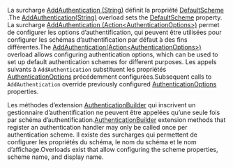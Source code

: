 <!--Don't update this for 2.2, use the 2.2 version -->
<span data-ttu-id="cad40-101">La surcharge [AddAuthentication (String)](/dotnet/api/microsoft.extensions.dependencyinjection.authenticationservicecollectionextensions.addauthentication#Microsoft_Extensions_DependencyInjection_AuthenticationServiceCollectionExtensions_AddAuthentication_Microsoft_Extensions_DependencyInjection_IServiceCollection_System_String_) définit la propriété [DefaultScheme](/dotnet/api/microsoft.aspnetcore.authentication.authenticationoptions.defaultscheme) .</span><span class="sxs-lookup"><span data-stu-id="cad40-101">The [AddAuthentication(String)](/dotnet/api/microsoft.extensions.dependencyinjection.authenticationservicecollectionextensions.addauthentication#Microsoft_Extensions_DependencyInjection_AuthenticationServiceCollectionExtensions_AddAuthentication_Microsoft_Extensions_DependencyInjection_IServiceCollection_System_String_) overload sets the [DefaultScheme](/dotnet/api/microsoft.aspnetcore.authentication.authenticationoptions.defaultscheme) property.</span></span> <span data-ttu-id="cad40-102">La surcharge [AddAuthentication (Action&lt;AuthenticationOptions&gt;)](/dotnet/api/microsoft.extensions.dependencyinjection.authenticationservicecollectionextensions.addauthentication#Microsoft_Extensions_DependencyInjection_AuthenticationServiceCollectionExtensions_AddAuthentication_Microsoft_Extensions_DependencyInjection_IServiceCollection_System_Action_Microsoft_AspNetCore_Authentication_AuthenticationOptions__) permet de configurer les options d’authentification, qui peuvent être utilisées pour configurer les schémas d’authentification par défaut à des fins différentes.</span><span class="sxs-lookup"><span data-stu-id="cad40-102">The [AddAuthentication(Action&lt;AuthenticationOptions&gt;)](/dotnet/api/microsoft.extensions.dependencyinjection.authenticationservicecollectionextensions.addauthentication#Microsoft_Extensions_DependencyInjection_AuthenticationServiceCollectionExtensions_AddAuthentication_Microsoft_Extensions_DependencyInjection_IServiceCollection_System_Action_Microsoft_AspNetCore_Authentication_AuthenticationOptions__) overload allows configuring authentication options, which can be used to set up default authentication schemes for different purposes.</span></span> <span data-ttu-id="cad40-103">Les appels suivants à `AddAuthentication` substituent les propriétés [AuthenticationOptions](/dotnet/api/microsoft.aspnetcore.builder.authenticationoptions) précédemment configurées.</span><span class="sxs-lookup"><span data-stu-id="cad40-103">Subsequent calls to `AddAuthentication` override previously configured [AuthenticationOptions](/dotnet/api/microsoft.aspnetcore.builder.authenticationoptions) properties.</span></span>

<span data-ttu-id="cad40-104">Les méthodes d’extension [AuthenticationBuilder](/dotnet/api/microsoft.aspnetcore.authentication.authenticationbuilder) qui inscrivent un gestionnaire d’authentification ne peuvent être appelées qu’une seule fois par schéma d’authentification.</span><span class="sxs-lookup"><span data-stu-id="cad40-104">[AuthenticationBuilder](/dotnet/api/microsoft.aspnetcore.authentication.authenticationbuilder) extension methods that register an authentication handler may only be called once per authentication scheme.</span></span> <span data-ttu-id="cad40-105">Il existe des surcharges qui permettent de configurer les propriétés du schéma, le nom du schéma et le nom d’affichage.</span><span class="sxs-lookup"><span data-stu-id="cad40-105">Overloads exist that allow configuring the scheme properties, scheme name, and display name.</span></span>
